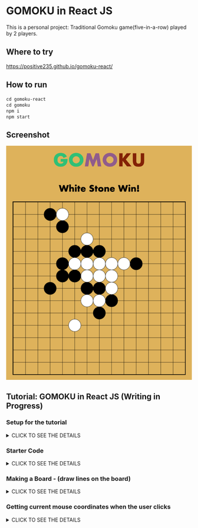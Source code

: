 # GOMOKU in React JS

This is a personal project: Traditional Gomoku game(five-in-a-row) played by 2 players. 

## Where to try

https://positive235.github.io/gomoku-react/

## How to run

```
cd gomoku-react
cd gomoku
npm i
npm start
```

## Screenshot

![gomoku-react](https://github.com/positive235/gomoku-react/blob/master/img-readme/gomokureact.png?raw=true)

## Tutorial: GOMOKU in React JS (Writing in Progress)

### Setup for the tutorial

<details><summary>CLICK TO SEE THE DETAILS</summary>
<p>
(reference: https://reactjs.org/tutorial/tutorial.html)

1. Make sure you have a recent version of Node.js installed.
2. Install Create React App to make a new project. In terminal, `npx create-react-app my-app`
3. Delete all files in the `src/` folder of the new project. (Note: Don't delete the entire src folder, just the original source files inside it).

4. `cd my-app`
5. `cd src`
6. If you are using Mac or Linux: `rm -f *` / Or, if you're on Windows: `del *`
8. Then, switch back to the project folder: `cd ..`
9. Add three files named `index.css`, `index.js`, `Game.js` in the `src/` folder.

10. Add these lines to the top of `index.js` in the `src/` folder:

```
import React from 'react';
import ReactDOM from 'react-dom';
import Game from './Game';
import './index.css';
```

11. Now if you run `npm start` in the project folder and open `http://localhost:3000` in the browser, you should see an empty gomoku field.

</p>
</details>

### Starter Code
<details><summary>CLICK TO SEE THE DETAILS</summary>
<p>

1. Add these lines to `index.js` in the `src/` folder:

```
ReactDOM.render(
  <Game />,
  document.getElementById('root')
);
```

2. Add these lines to the top of `Game.js` in the `src/` folder:

```
import React from 'react';

class Game extends React.Component {
  constructor(props) {
        super(props);
  }

  render() {
    return (
      <div className="game">
        <div className="game-board">
          <canvas id="goBoard" width="700" height="700" />
        </div>
      </div>
    );
  }
} 

export default Game;
```

3. Add these lines to the top of `index.css` in the `src/` folder:

```
body {
  font: 35px "Century Gothic", Futura, sans-serif;
  margin: 35px;
  text-align: center;
  background-color: goldenrod;
  background-image: linear-gradient(rgb(238, 250, 2),goldenrod);
}

/* gomoku board */
.game {
  display: flex;
  flex-direction: column;
  padding: 60px 0;
}

.game-board {
  margin: 0 auto;
}

/* gomoku board to play */
#goBoard {
  border: 2px solid black;
}
```
</p>
</details>

### Making a Board - (draw lines on the board)
<details><summary>CLICK TO SEE THE DETAILS</summary>
<p>

`componentDidMount()` is invoked immediately after a component is mounted (inserted into the tree). Initialization that requires DOM nodes should go here. If you need to load data from a remote endpoint, this is a good place to instantiate the network request.

(Reference: https://reactjs.org/docs/react-component.html#componentdidmount)

1. Add these lines to `Game.js` in the `src/` folder:
```
  componentDidMount() {
    this.goBoard = document.getElementById('goBoard');
    this.context = this.goBoard.getContext('2d');

    // draw multiple lines for go board
    for (let i = 0; i < 15; i++) {
      this.context.moveTo(0, 50 * i);
      this.context.lineTo(700, 50 * i);
      this.context.moveTo(50 * i, 0);
      this.context.lineTo(50 * i, 700);
    }
    this.context.stroke();
  }
```

2. Then `Game.js` structures should be like this:

```
class Game extends React.Component {
  constructor(props) {...}
  componentDidMount() {...}
  render() {...}
}
```
</p>
</details>

### Getting current mouse coordinates when the user clicks
<details><summary>CLICK TO SEE THE DETAILS</summary>
<p>

1. Add these lines to `constructor(props){...}` in `class Game extends React.Component {...}` in the `Game.js` in the `src/` folder:

```
this.init = this.init.bind(this);
this.addGo = this.addGo.bind(this);
```

2. Add these lines to `componentDidMount(){...}` in `class Game extends React.Component{...}` in the `Game.js` in the `src/` folder:

```
this.rect = {};
this.goBoardX = this.goBoard.offsetLeft;
this.goBoardY = this.goBoard.offsetTop;

this.init();
```

3. Add these lines to `class Game extends React.Component{...}` in the `Game.js` in the `src/` folder:

```
init() {
  this.goBoard.addEventListener('mousedown', this.addGo, false);
}
```

4. Add these lines to `class Game extends React.Component{...}` in the `Game.js` in the `src/` folder:

```
addGo(event){
  // calculating exact mouse coordinates
  this.rect.x = event.pageX - this.goBoardX - 1.2;
  this.rect.y = event.pageY - this.goBoardY - 2;
  console.log(this.rect.x, this.rect.y);
}
```
</p>
</details>
